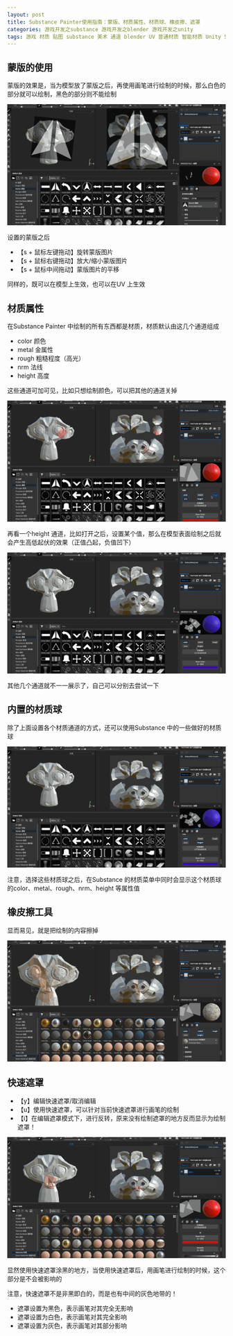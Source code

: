 ```yaml
---
layout: post
title: Substance Painter使用指南：蒙版、材质属性、材质球、橡皮擦、遮罩
categories: 游戏开发之substance 游戏开发之blender 游戏开发之unity
tags: 游戏 材质 贴图 substance 美术 通道 blender UV 普通材质 智能材质 Unity Shader 光照 纹理 模型 3D 图层 绘制图层 填充图层 遮罩 蒙版
---
```


## 蒙版的使用

蒙版的效果是，当为模型放了蒙版之后，再使用画笔进行绘制的时候，那么白色的部分就可以绘制，黑色的部分则不能绘制

![](../media/image/2020-07-19/07.gif)

设置的蒙版之后

* 【s + 鼠标左键拖动】旋转蒙版图片
* 【s + 鼠标右键拖动】放大/缩小蒙版图片
* 【s + 鼠标中间拖动】蒙版图片的平移

同样的，既可以在模型上生效，也可以在UV 上生效

## 材质属性

在Substance Painter 中绘制的所有东西都是材质，材质默认由这几个通道组成

* color 颜色
* metal 金属性
* rough 粗糙程度（高光）
* nrm 法线
* height 高度

这些通道可加可见，比如只想绘制颜色，可以把其他的通道关掉

![](../media/image/2020-07-19/08.gif)

再看一个height 通道，比如打开之后，设置某个值，那么在模型表面绘制之后就会产生高低起伏的效果（正值凸起，负值凹下）

![](../media/image/2020-07-19/09.gif)

其他几个通道就不一一展示了，自己可以分别去尝试一下

## 内置的材质球

除了上面设置各个材质通道的方式，还可以使用Substance 中的一些做好的材质球

![](../media/image/2020-07-19/10.gif)

注意，选择这些材质球之后，在Substance 的材质菜单中同时会显示这个材质球的color、metal、rough、nrm、height 等属性值

## 橡皮擦工具

显而易见，就是把绘制的内容擦掉

![](../media/image/2020-07-19/11.gif)

## 快速遮罩

* 【y】编辑快速遮罩/取消编辑
* 【u】使用快速遮罩，可以针对当前快速遮罩进行画笔的绘制
* 【i】在编辑遮罩模式下，进行反转，原来没有绘制遮罩的地方反而显示为绘制遮罩！

![](../media/image/2020-07-19/12.gif)

显然使用快速遮罩涂黑的地方，当使用快速遮罩后，用画笔进行绘制的时候，这个部分是不会被影响的

注意，快速遮罩不是非黑即白的，而是也有中间的灰色地带的！

* 遮罩设置为黑色，表示画笔对其完全无影响
* 遮罩设置为白色，表示画笔对其完全影响
* 遮罩设置为灰色，表示画笔对其部分影响

